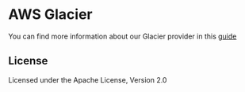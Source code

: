 AWS Glacier
======================
You can find more information about our Glacier provider in this [guide](http://jclouds.apache.org/guides/glacier/)

License
-------
Licensed under the Apache License, Version 2.0
